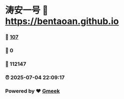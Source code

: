 # 涛安一号 :link: https://bentaoan.github.io 
### :page_facing_up: [107](https://bentaoan.github.io/tag.html) 
### :speech_balloon: 0 
### :hibiscus: 112147 
### :alarm_clock: 2025-07-04 22:09:17 
### Powered by :heart: [Gmeek](https://github.com/Meekdai/Gmeek)
